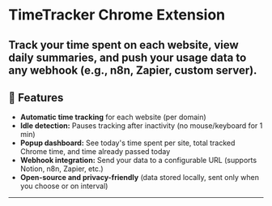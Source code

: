 # TimeTracker Chrome Extension

Track your time spent on each website, view daily summaries, and push your usage data to any webhook (e.g., n8n, Zapier, custom server).  
---

## 🚀 Features

- **Automatic time tracking** for each website (per domain)
- **Idle detection:** Pauses tracking after inactivity (no mouse/keyboard for 1 min)
- **Popup dashboard:** See today's time spent per site, total tracked Chrome time, and time already passed today
- **Webhook integration:** Send your data to a configurable URL (supports Notion, n8n, Zapier, etc.)
- **Open-source and privacy-friendly** (data stored locally, sent only when you choose or on interval)

---